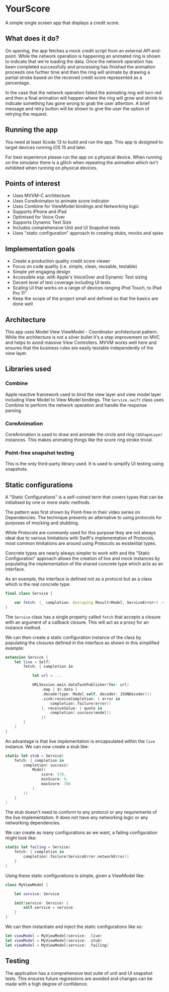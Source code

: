 # YourScore

A simple single screen app that displays a credit score. 

## What does it do?

On opening, the app fetches a mock credit script from an external API end-point. While the network operation is happening an animated ring is shown to indicate that we're loading the data. Once the network operation has been completed successfully and processing has finished the animation proceeds one further time and then the ring will animate by drawing a partial stroke based on the received credit score represented as a percentage.

In the case that the network operation failed the animating ring will turn red and then a final animation will happen where the ring will grow and shrink to indicate something has gone wrong to grab the user attention. A brief message and retry button will be shown to give the user the option of retrying the request.

## Running the app

You need at least Xcode 13 to build and run the app. This app is designed to target devices running iOS 15 and later.

For best experience please run the app on a physical device. When running on the simulator there is a glitch when repeating the animation which isn't exhibited when running on physical devices.

## Points of interest

- Uses MVVM-C architecture
- Uses CoreAnimaton to animate score indicator
- Uses Combine for ViewModel bindings and Networking logic
- Supports iPhone and iPad
- Optimised for Voice Over
- Supports Dynamic Text Size
- Includes comprehensive Unit and UI Snapshot tests
- Uses "static configuration" approach to creating stubs, mocks and spies

## Implementation goals

- Create a production quality credit score viewer
- Focus on code quality (i.e. simple, clean, reusable, testable)
- Simple yet engaging design
- Accessible esp. with Apple's VoiceOver and Dynamic Text sizing
- Decent level of test coverage including UI tests
- Scaling UI that works on a range of devices ranging iPod Touch, to iPad Pro 11"
- Keep the scope of the project small and defined so that the basics are done well

## Architecture

This app uses Model View ViewModel - Coordinator architectural pattern. While the architecture is not a silver bullet it's a step improvement on MVC and helps to avoid massive View Controllers. MVVM works well here and ensures that the business rules are easily testable independently of the view layer.

## Libraries used

### Combine

Apple reactive framework used to bind the view layer and view model layer including View Model to View Model bindings. The `Service.swift` class uses Combine to perform the network operation and handle the response parsing.

### CoreAnimation

CoreAnimation is used to draw and animate the circle and ring `CAShapeLayer` instances. This makes animating things like the score ring stroke trivial.

### Point-free snapshot testing

This is the only third-party library used. It is used to simplify UI testing using snapshots. 

## Static configurations

A "Static Configurations" is a self-coined term that covers types that can be initialised by one or more static methods.

The pattern was first shown by Point-free in their video series on Dependencies. The technique presents an alternative to using protocols for purposes of mocking and stubbing. 

While Protocols are commonly used for this purpose they are not always ideal due to various limitations with Swift's implementation of Protocols, most common limitations are around using Protocols as existential types. 

Concrete types are nearly always simpler to work with and the "Static Configuration" approach allows the creation of live and mock instances by populating the implementation of the shared concrete type which acts as an interface.

As an example, the interface is defined not as a protocol but as a class which is the real concrete type:

```swift
final class Service {

    var fetch: (_ completion: @escaping Result<Model, ServiceError>) -> Void) -> Void
}
```

The `Service` class has a single property called `fetch` that accepts a closure with an argument of a callback closure. This will act as a proxy for an instance method.

We can then create a static configuration instance of the class by populating the closures defined in the interface as shown in this simplified example:

```swift
extension Service {
    let live = Self(
        fetch: { completion in

            let url = ...

            URLSession.main.dataTaskPublisher(for: url)
                .map { $0.data }
                .decode(type: Model.self, decoder: JSONDecoder())
                .sink(receiveCompletion: { error in
                    completion(.failure(error))
                }, receiveValue: { quote in
                    completion(.success(model))
                })
        }
    )
}
```

An advantage is that live implementation is encapsulated within the `live` instance. We can now create a stub like:

```swift
static let stub = Service(
    fetch: { completion in
        completion(.success(
            Model(
                score: 578,
                minScore: 0,
                maxScore: 700
            )
        ))
    }
)
```

The stub doesn't need to conform to any protocol or any requirements of the live implementation. It does not have any networking logic or any networking dependencies.

We can create as many configurations as we want, a failing configuration might look like:

```swift
static let failing = Service(
    fetch: { completion in
        completion(.failure(ServiceError.networkError))
    }
)
```

Using these static configurations is simple, given a ViewModel like:

```swift
class MyViewModel {

    let service: Service

    init(service: Service) {
        self.service = service
    }
}
```

We can then instantiate and inject the static configurations like so:

```swift
let viewModel = MyViewModel(service: .live)
let viewModel = MyViewModel(service: .stub)
let viewModel = MyViewModel(service: .failing)
```

## Testing

The application has a comprehensive test suite of unit and UI snapshot tests. This ensures future regressions are avoided and changes can be made with a high degree of confidence.
